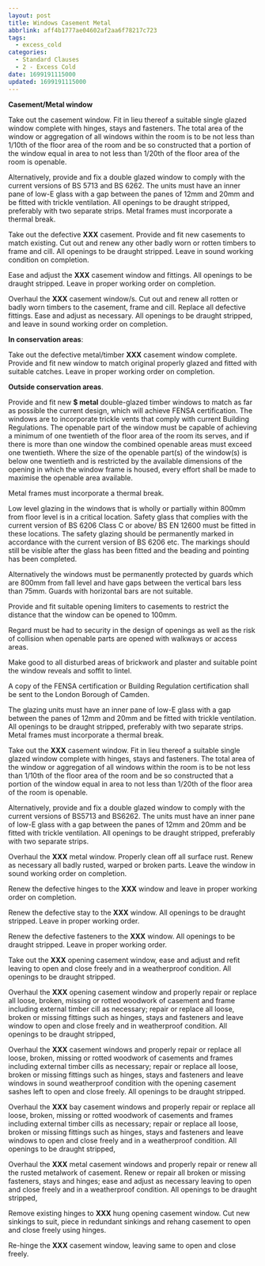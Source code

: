 ```yaml
---
layout: post
title: Windows Casement Metal
abbrlink: aff4b1777ae04602af2aa6f78217c723
tags:
  - excess_cold
categories:
  - Standard Clauses
  - 2 - Excess Cold
date: 1699191115000
updated: 1699191115000
---
```


**Casement/Metal window**

Take out the casement window. Fit in lieu thereof a suitable single glazed window complete with hinges, stays and fasteners. The total area of the window or aggregation of all windows within the room is to be not less than 1/10th of the floor area of the room and be so constructed that a portion of the window equal in area to not less than 1/20th of the floor area of the room is openable.

Alternatively, provide and fix a double glazed window to comply with the current versions of BS 5713 and BS 6262. The units must have an inner pane of low-E glass with a gap between the panes of 12mm and 20mm and be fitted with trickle ventilation. All openings to be draught stripped, preferably with two separate strips. Metal frames must incorporate a thermal break.

Take out the defective **XXX** casement. Provide and fit new casements to match existing. Cut out and renew any other badly worn or rotten timbers to frame and cill. All openings to be draught stripped. Leave in sound working condition on completion.

Ease and adjust the **XXX** casement window and fittings. All openings to be draught stripped. Leave in proper working order on completion.

Overhaul the **XXX** casement window/s. Cut out and renew all rotten or badly worn timbers to the casement, frame and cill. Replace all defective fittings. Ease and adjust as necessary. All openings to be draught stripped, and leave in sound working order on completion.

**In conservation areas**:

Take out the defective metal/timber **XXX** casement window complete. Provide and fit new window to match original properly glazed and fitted with suitable catches. Leave in proper working order on completion.

**Outside conservation areas**.

Provide and fit new **$ metal** double-glazed timber windows to match as far as possible the current design, which will achieve FENSA certification. The windows are to incorporate trickle vents that comply with current Building Regulations. The openable part of the window must be capable of achieving a minimum of one twentieth of the floor area of the room its serves, and if there is more than one window the combined openable areas must exceed one twentieth. Where the size of the openable part(s) of the window(s) is below one twentieth and is restricted by the available dimensions of the opening in which the window frame is housed, every effort shall be made to maximise the openable area available.

Metal frames must incorporate a thermal break.

Low level glazing in the windows that is wholly or partially within 800mm from floor level is in a critical location. Safety glass that complies with the current version of BS 6206 Class C or above/ BS EN 12600 must be fitted in these locations. The safety glazing should be permanently marked in accordance with the current version of BS 6206 etc. The markings should still be visible after the glass has been fitted and the beading and pointing has been completed.

Alternatively the windows must be permanently protected by guards which are 800mm from fall level and have gaps between the vertical bars less than 75mm. Guards with horizontal bars are not suitable.

Provide and fit suitable opening limiters to casements to restrict the distance that the window can be opened to 100mm.

Regard must be had to security in the design of openings as well as the risk of collision when openable parts are opened with walkways or access areas.

Make good to all disturbed areas of brickwork and plaster and suitable point the window reveals and soffit to lintel.

A copy of the FENSA certification or Building Regulation certification shall be sent to the London Borough of Camden.

The glazing units must have an inner pane of low-E glass with a gap between the panes of 12mm and 20mm and be fitted with trickle ventilation. All openings to be draught stripped, preferably with two separate strips. Metal frames must incorporate a thermal break.

Take out the **XXX** casement window. Fit in lieu thereof a suitable single glazed window complete with hinges, stays and fasteners. The total area of the window or aggregation of all windows within the room is to be not less than 1/10th of the floor area of the room and be so constructed that a portion of the window equal in area to not less than 1/20th of the floor area of the room is openable.

Alternatively, provide and fix a double glazed window to comply with the current versions of BS5713 and BS6262. The units must have an inner pane of low-E glass with a gap between the panes of 12mm and 20mm and be fitted with trickle ventilation. All openings to be draught stripped, preferably with two separate strips.

Overhaul the **XXX** metal window. Properly clean off all surface rust. Renew as necessary all badly rusted, warped or broken parts. Leave the window in sound working order on completion.

Renew the defective hinges to the **XXX** window and leave in proper working order on completion.

Renew the defective stay to the **XXX** window. All openings to be draught stripped. Leave in proper working order.

Renew the defective fasteners to the **XXX** window. All openings to be draught stripped. Leave in proper working order.

Take out the **XXX** opening casement window, ease and adjust and refit leaving to open and close freely and in a weatherproof condition. All openings to be draught stripped.

Overhaul the **XXX** opening casement window and properly repair or replace all loose, broken, missing or rotted woodwork of casement and frame including external timber cill as necessary; repair or replace all loose, broken or missing fittings such as hinges, stays and fasteners and leave window to open and close freely and in weatherproof condition. All openings to be draught stripped,

Overhaul the **XXX** casement windows and properly repair or replace all loose, broken, missing or rotted woodwork of casements and frames including external timber cills as necessary; repair or replace all loose, broken or missing fittings such as hinges, stays and fasteners and leave windows in sound weatherproof condition with the opening casement sashes left to open and close freely. All openings to be draught stripped.

Overhaul the **XXX** bay casement windows and properly repair or replace all loose, broken, missing or rotted woodwork of casements and frames including external timber cills as necessary; repair or replace all loose, broken or missing fittings such as hinges, stays and fasteners and leave windows to open and close freely and in a weatherproof condition. All openings to be draught stripped,

Overhaul the **XXX** metal casement windows and properly repair or renew all the rusted metalwork of casement. Renew or repair all broken or missing fasteners, stays and hinges; ease and adjust as necessary leaving to open and close freely and in a weatherproof condition. All openings to be draught stripped,

Remove existing hinges to **XXX** hung opening casement window. Cut new sinkings to suit, piece in redundant sinkings and rehang casement to open and close freely using hinges.

Re-hinge the **XXX** casement window, leaving same to open and close freely.
